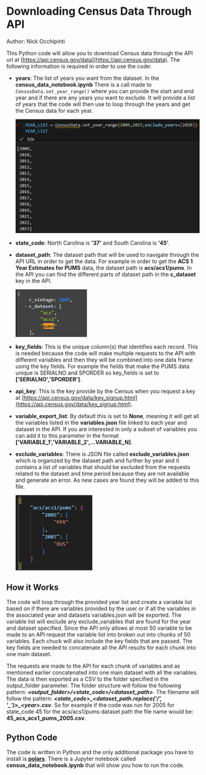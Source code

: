 # Downloading Census Data Through API

Author: Nick Occhipinti

This Python code will allow you to download Census data through the API url at [https://api.census.gov/data](https://api.census.gov/data).  The following information is required in order to use the code:
 * **years**: The list of years you want from the dataset.  In the **census_data_notebook.ipynb** There is a call made to ```CensusData.set_year_range()``` where you can provide the start and end year and if there are any years you want to exclude.  It will provide a list of years that the code will then use to loop through the years and get the Census data for each year.

   ![alt text](img/year_list.png) 
 * **state_code**:  North Carolina is **'37'** and South Carolina is **'45'**.
 * **dataset_path**: The dataset path that will be used to navigate through the API URL in order to get the data.  For example in order to get the **ACS 1 Year Estimates for PUMS** data, the dataset path is **acs/acs1/pums**.  In the API you can find the different parts of dataset path in the **c_dataset** key in the API.
  
   ![alt text](img/c_dataset.png)
* **key_fields**: This is the unique column(s) that identifies each record. This is needed because the code will make multiple requests to the API with different variables and then they will be combined into one data frame using the key fields.  For example the fields that make the PUMS data unique is SERIALNO and SPORDER so key_fields is set to **['SERIALNO','SPORDER']**.
* **api_key**: This is the key provide by the Census when you request a key at [https://api.census.gov/data/key_signup.html](https://api.census.gov/data/key_signup.html).
* **variable_export_list**: By default this is set to **None**, meaning it will get all the variables listed in the **variables.json** file linked to each year and dataset in the API.  If you are interested in only a subset of variables you can add it to this parameter in the format **['VARIABLE_1','VARIABLE_2',...VARIABLE_N]**.
* **exclude_variables**: There is JSON file called **exclude_variables.json** which is organized by the dataset path and further by year and it contains a list of variables that should be excluded from the requests related to the dataset and time period because they are not available and generate an error.  As new cases are found they will be added to this file.
  
  ![alt text](img/exclude_variables.png)

## How it Works
The code will loop through the provided year list and create a variable list based on if there are variables provided by the user or if all the variables in the associated year and datasets variables.json will be exported.  The variable list will exclude any exclude_variables that are found for the year and dataset specified.  Since the API only allows at most 50 variable to be made to an API request the variable list into broken out into chunks of 50 variables.  Each chuck will also include the key fields that are passed.  The key fields are needed to concatenate all the API results for each chunk into one main dataset.

The requests are made to the API for each chunk of variables and as mentioned earlier concatenated into one main dataset with all the variables.  The data is then exported as a CSV to the folder specified in the output_folder parameter.  The folder structure will follow the following pattern: **_\<output_folder>/\<state_code>/\<dataset_path>_**.  The filename will follow the pattern: **_\<state_code\>\_\<dataset_path.replace('/', '\_')>\_\<year>\.csv_**.  So for example if the code was run for 2005 for state_code 45 for the acs/acs1/pums dataset path the file name would be: **45_acs_acs1_pums_2005.csv**. 

## Python Code
The code is written in Python and the only additional package you have to install is [**polars**](https://pola.rs/).  There is a Jupyter notebook called **census_data_notebook.ipynb** that will show you how to run the code.




